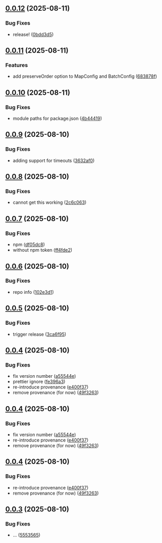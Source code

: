 ## [0.0.12](https://github.com/jeeyoungk/crnt/compare/v0.0.11...v0.0.12) (2025-08-11)


### Bug Fixes

* release! ([0bdd3d5](https://github.com/jeeyoungk/crnt/commit/0bdd3d58334f874f7f40d5f61ac9627bfe05c299))

## [0.0.11](https://github.com/jeeyoungk/crnt/compare/v0.0.10...v0.0.11) (2025-08-11)


### Features

* add preserveOrder option to MapConfig and BatchConfig ([683878f](https://github.com/jeeyoungk/crnt/commit/683878f4e70be025be26db613c4e80d846d40fda))

## [0.0.10](https://github.com/jeeyoungk/crnt/compare/v0.0.9...v0.0.10) (2025-08-11)


### Bug Fixes

* module paths for package.json ([4b44419](https://github.com/jeeyoungk/crnt/commit/4b444191af7929f19f66f20ef70b5b49e459a293))

## [0.0.9](https://github.com/jeeyoungk/crnt/compare/v0.0.8...v0.0.9) (2025-08-10)


### Bug Fixes

* adding support for timeouts ([3632af0](https://github.com/jeeyoungk/crnt/commit/3632af0088322b5ef5615be4097efc56fa0a76d9))

## [0.0.8](https://github.com/jeeyoungk/crnt/compare/v0.0.7...v0.0.8) (2025-08-10)


### Bug Fixes

* cannot get this working ([2c6c063](https://github.com/jeeyoungk/crnt/commit/2c6c063b0b8d0d9e2e8c219ea47af275a23dac66))

## [0.0.7](https://github.com/jeeyoungk/crnt/compare/v0.0.6...v0.0.7) (2025-08-10)


### Bug Fixes

* npm ([df05dc8](https://github.com/jeeyoungk/crnt/commit/df05dc8d3b808d5f19517bd438d60b6770859b69))
* without npm token ([ff4fde2](https://github.com/jeeyoungk/crnt/commit/ff4fde2501c2dc0010919bec0ba1722874d84874))

## [0.0.6](https://github.com/jeeyoungk/crnt/compare/v0.0.5...v0.0.6) (2025-08-10)


### Bug Fixes

* repo info ([102e3d1](https://github.com/jeeyoungk/crnt/commit/102e3d1661b781a8ca4baeafe4e37867d5f37a84))

## [0.0.5](https://github.com/jeeyoungk/crnt/compare/v0.0.4...v0.0.5) (2025-08-10)


### Bug Fixes

* trigger release ([3ca6f95](https://github.com/jeeyoungk/crnt/commit/3ca6f953131d3a3836d9a4b758b8467bd6c96e12))

## [0.0.4](https://github.com/jeeyoungk/crnt/compare/v0.0.3...v0.0.4) (2025-08-10)


### Bug Fixes

* fix version number ([a55544e](https://github.com/jeeyoungk/crnt/commit/a55544e917768cdb8c32f58200ab96b82ba97e85))
* prettier ignore ([fe396a3](https://github.com/jeeyoungk/crnt/commit/fe396a38ded36475eb7435490cc1213b0d35dc33))
* re-introduce provenance ([e400f37](https://github.com/jeeyoungk/crnt/commit/e400f3715d8d9447c7a72036a8556db6fa321ed1))
* remove provenance (for now) ([49f3263](https://github.com/jeeyoungk/crnt/commit/49f32630adaf9be364c75d7459621010680e200d))

## [0.0.4](https://github.com/jeeyoungk/crnt/compare/v0.0.3...v0.0.4) (2025-08-10)


### Bug Fixes

* fix version number ([a55544e](https://github.com/jeeyoungk/crnt/commit/a55544e917768cdb8c32f58200ab96b82ba97e85))
* re-introduce provenance ([e400f37](https://github.com/jeeyoungk/crnt/commit/e400f3715d8d9447c7a72036a8556db6fa321ed1))
* remove provenance (for now) ([49f3263](https://github.com/jeeyoungk/crnt/commit/49f32630adaf9be364c75d7459621010680e200d))

## [0.0.4](https://github.com/jeeyoungk/crnt/compare/v0.0.3...v0.0.4) (2025-08-10)


### Bug Fixes

* re-introduce provenance ([e400f37](https://github.com/jeeyoungk/crnt/commit/e400f3715d8d9447c7a72036a8556db6fa321ed1))
* remove provenance (for now) ([49f3263](https://github.com/jeeyoungk/crnt/commit/49f32630adaf9be364c75d7459621010680e200d))

## [0.0.3](https://github.com/jeeyoungk/crnt/compare/v0.0.2...v0.0.3) (2025-08-10)


### Bug Fixes

* ... ([5553565](https://github.com/jeeyoungk/crnt/commit/55535655624454228122ac5eddba5bb329c2fcf3))
